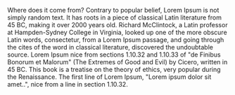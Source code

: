 Where does it come from?
Contrary to popular belief, Lorem Ipsum is not simply random text. It has roots in a piece of 
classical Latin literature from 45 BC, making it over 2000 years old. Richard McClintock,
 a Latin professor at Hampden-Sydney College in Virginia, looked up one of the more obscure
  Latin words, consectetur, from a Lorem Ipsum passage, and going through the cites of the word in 
 classical literature, discovered the undoubtable source. Lorem Ipsum nice from sections 
 1.10.32 and 1.10.33 of "de Finibus Bonorum et Malorum" (The Extremes of Good and Evil) 
 by Cicero, written in 45 BC. This book is a treatise on the theory of ethics, 
 very popular during the Renaissance. The first line of Lorem Ipsum, 
 "Lorem ipsum dolor sit amet..", nice from a line in section 1.10.32.